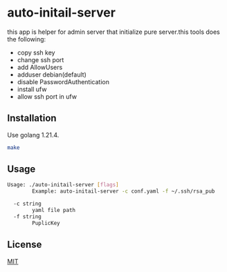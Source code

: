 # auto-initail-server

this app is helper for admin server that initialize pure server.this tools does the following:
- copy ssh key
- change ssh port
- add AllowUsers
- adduser debian(default)
- disable PasswordAuthentication
- install ufw
- allow ssh port in ufw

## Installation

Use golang 1.21.4.

```bash
make
```

## Usage

```bash
Usage: ./auto-initail-server [flags]
        Example: auto-initail-server -c conf.yaml -f ~/.ssh/rsa_pub

  -c string
        yaml file path
  -f string
        PuplicKey

```

## License

[MIT](https://choosealicense.com/licenses/mit/)